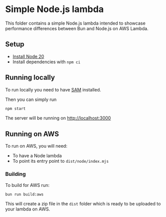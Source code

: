 # Simple Node.js lambda

This folder contains a simple Node.js lambda intended to showcase performance differences between Bun and Node.js on AWS Lambda.

## Setup

- [Install Node 20](https://nodejs.org/en/download/package-manager)
- Install dependencies with `npm ci`

## Running locally

To run locally you need to have [SAM](https://docs.aws.amazon.com/serverless-application-model/latest/developerguide/install-sam-cli.html) installed.

Then you can simply run

```bash
npm start
```

The server will be running on [http://localhost:3000](http://localhost:3000)

## Running on AWS

To run on AWS, you will need:
- To have a Node lambda
- To point its entry point to `dist/node/index.mjs`

### Building

To build for AWS run:

```bash
bun run build:aws
```

This will create a zip file in the `dist` folder which is ready to be uploaded to your lambda on AWS.